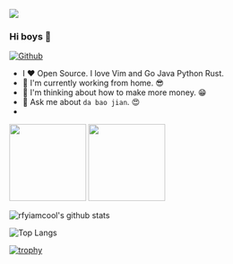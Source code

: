 ![](https://github.com/rfyiamcool/rfyiamcool/blob/master/header.png)

### Hi boys 👋

[![Github](https://img.shields.io/github/followers/token01?label=Follow&style=social)](https://github.com/token01)

- I ❤ Open Source. I love Vim and Go Java Python Rust. 
- 🌈 I'm currently working from home. 😎
- 🤔 I'm thinking about how to make more money. 😁
- 💬 Ask me about `da bao jian`. 😍 
- 

<img align="" height="137px" src="https://github-readme-stats.vercel.app/api?username=token01&hide_title=true&hide_border=true&show_icons=true&include_all_commits=true&line_height=21&theme=material-palenight&locale=cn" />

<img align="" height="137px" src="https://github-readme-stats.vercel.app/api/top-langs/?username=token01&hide_title=true&hide_border=true&layout=compact&theme=material-palenight&locale=cn" />


![rfyiamcool's github stats](https://github-readme-stats.vercel.app/api?username=token01&show_icons=true&count_private=true&line_height=40)

![Top Langs](https://github-readme-stats.vercel.app/api/top-langs/?username=token01&hide=html&exclude_repo=python_vim)

[![trophy](https://github-profile-trophy.vercel.app/?username=token01&theme=flat&column=10&margin-w=10)](https://github.com/token01)


